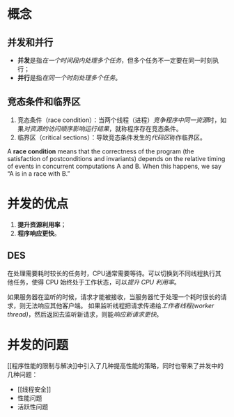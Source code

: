 # 概念
## 并发和并行
- **并发**是指*在一个时间段内处理多个任务*，但多个任务不一定要在同一时刻执行；
- **并行**是指*在同一个时刻处理多个任务*。

## 竞态条件和临界区
1. 竞态条件（race condition）：当两个线程（进程）*竞争程序中同一资源*时，如果*对资源的访问顺序影响运行结果*，就称程序存在竞态条件。
2. 临界区（critical sections）：导致竞态条件发生的*代码区*称作临界区。

  
A **race condition** means that the correctness of the program (the satisfaction of postconditions and invariants) depends on the relative timing of events in concurrent computations A and B. When this happens, we say “A is in a race with B.”



# 并发的优点
1. **提升资源利用率**；
2. **程序响应更快**。

## DES
在处理需要耗时较长的任务时，CPU通常需要等待。可以切换到不同线程执行其他任务，使得 CPU 始终处于工作状态，可以*提升 CPU 利用率*。

如果服务器在监听的时候，请求才能被接收，当服务器忙于处理一个耗时很长的请求，则无法响应其他客户端。
如果监听线程把请求传递给*工作者线程(worker thread)*，然后返回去监听新请求，则能*响应新请求更快*。


# 并发的问题
[[程序性能的限制与解决]]中引入了几种提高性能的策略，同时也带来了并发中的几种问题：
- [[线程安全]]
- 性能问题
- 活跃性问题

